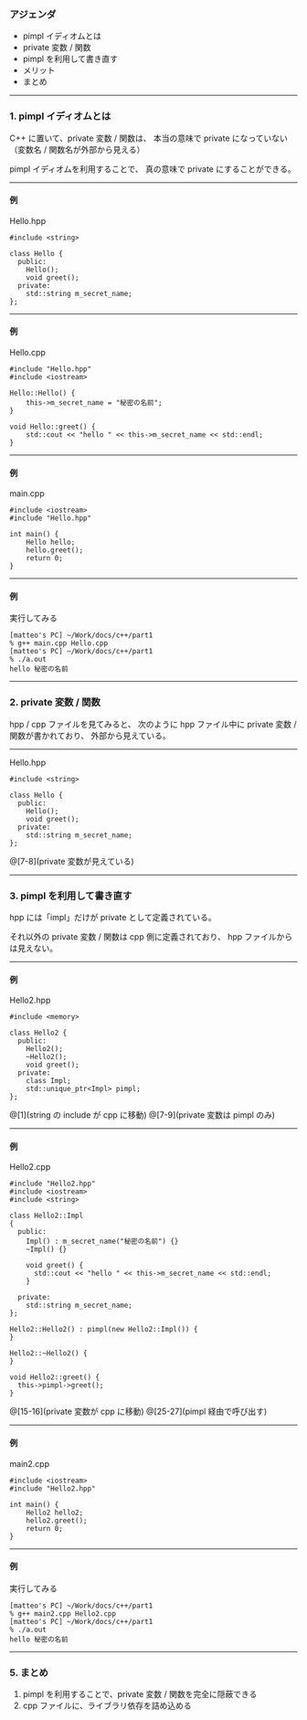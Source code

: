 ### アジェンダ
- pimpl イディオムとは
- private 変数 / 関数
- pimpl を利用して書き直す
- メリット
- まとめ

---

### 1. pimpl イディオムとは
C++ に置いて、private 変数 / 関数は、
本当の意味で private になっていない（変数名 / 関数名が外部から見える）

pimpl イディオムを利用することで、
真の意味で private にすることができる。

---

#### 例
Hello.hpp

```
#include <string>

class Hello {
  public:
    Hello();
    void greet();
  private:
    std::string m_secret_name;
};
```

---

#### 例
Hello.cpp

```
#include "Hello.hpp"
#include <iostream>

Hello::Hello() {
    this->m_secret_name = "秘密の名前";
}

void Hello::greet() {
    std::cout << "hello " << this->m_secret_name << std::endl;
}
```

---

#### 例
main.cpp

```
#include <iostream>
#include "Hello.hpp"

int main() {
    Hello hello;
    hello.greet();
    return 0;
}
```

---

#### 例
実行してみる

```
[matteo's PC] ~/Work/docs/c++/part1
% g++ main.cpp Hello.cpp
[matteo's PC] ~/Work/docs/c++/part1
% ./a.out
hello 秘密の名前
```

---

### 2. private 変数 / 関数
hpp / cpp ファイルを見てみると、
次のように hpp ファイル中に private 変数 / 関数が書かれており、
外部から見えている。

---

Hello.hpp
```
#include <string>

class Hello {
  public:
    Hello();
    void greet();
  private:
    std::string m_secret_name;
};
```

@[7-8](private 変数が見えている)

---

### 3. pimpl を利用して書き直す
hpp には「impl」だけが private として定義されている。

それ以外の private 変数 / 関数は cpp 側に定義されており、
hpp ファイルからは見えない。

---

#### 例
Hello2.hpp
```
#include <memory>

class Hello2 {
  public:
    Hello2();
    ~Hello2();
    void greet();
  private:
    class Impl;
    std::unique_ptr<Impl> pimpl;
};
```

@[1](string の include が cpp に移動)
@[7-9](private 変数は pimpl のみ)

---

#### 例
Hello2.cpp
```
#include "Hello2.hpp"
#include <iostream>
#include <string>

class Hello2::Impl
{
  public:
    Impl() : m_secret_name("秘密の名前") {}
    ~Impl() {}

    void greet() {
      std::cout << "hello " << this->m_secret_name << std::endl;
    }

  private:
    std::string m_secret_name;
};

Hello2::Hello2() : pimpl(new Hello2::Impl()) {
}

Hello2::~Hello2() {
}

void Hello2::greet() {
  this->pimpl->greet();
}
```

@[15-16](private 変数が cpp に移動)
@[25-27](pimpl 経由で呼び出す)

---

#### 例
main2.cpp

```
#include <iostream>
#include "Hello2.hpp"

int main() {
    Hello2 hello2;
    hello2.greet();
    return 0;
}
```

---

#### 例
実行してみる

```
[matteo's PC] ~/Work/docs/c++/part1
% g++ main2.cpp Hello2.cpp
[matteo's PC] ~/Work/docs/c++/part1
% ./a.out
hello 秘密の名前
```

---

### 5. まとめ

1. pimpl を利用することで、private 変数 / 関数を完全に隠蔽できる
2. cpp ファイルに、ライブラリ依存を詰め込める